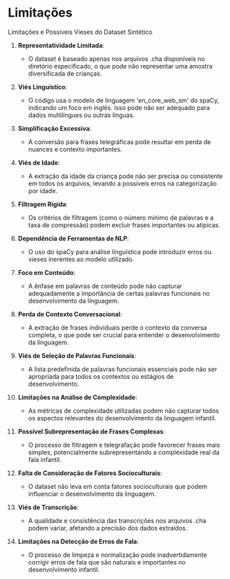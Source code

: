 # Limitações

Limitações e Possíveis Vieses do Dataset Sintético

1. **Representatividade Limitada**:
   - O dataset é baseado apenas nos arquivos .cha disponíveis no diretório especificado, o que pode não representar uma amostra diversificada de crianças.

2. **Viés Linguístico**:
   - O código usa o modelo de linguagem 'en_core_web_sm' do spaCy, indicando um foco em inglês. Isso pode não ser adequado para dados multilíngues ou outras línguas.

3. **Simplificação Excessiva**:
   - A conversão para frases telegráficas pode resultar em perda de nuances e contexto importantes.

4. **Viés de Idade**:
   - A extração da idade da criança pode não ser precisa ou consistente em todos os arquivos, levando a possíveis erros na categorização por idade.

5. **Filtragem Rígida**:
   - Os critérios de filtragem (como o número mínimo de palavras e a taxa de compressão) podem excluir frases importantes ou atípicas.

6. **Dependência de Ferramentas de NLP**:
   - O uso do spaCy para análise linguística pode introduzir erros ou vieses inerentes ao modelo utilizado.

7. **Foco em Conteúdo**:
   - A ênfase em palavras de conteúdo pode não capturar adequadamente a importância de certas palavras funcionais no desenvolvimento da linguagem.

8. **Perda de Contexto Conversacional**:
   - A extração de frases individuais perde o contexto da conversa completa, o que pode ser crucial para entender o desenvolvimento da linguagem.

9. **Viés de Seleção de Palavras Funcionais**:
   - A lista predefinida de palavras funcionais essenciais pode não ser apropriada para todos os contextos ou estágios de desenvolvimento.

10. **Limitações na Análise de Complexidade**:
    - As métricas de complexidade utilizadas podem não capturar todos os aspectos relevantes do desenvolvimento da linguagem infantil.

11. **Possível Subrepresentação de Frases Complexas**:
    - O processo de filtragem e telegrafação pode favorecer frases mais simples, potencialmente subrepresentando a complexidade real da fala infantil.

12. **Falta de Consideração de Fatores Socioculturais**:
    - O dataset não leva em conta fatores socioculturais que podem influenciar o desenvolvimento da linguagem.

13. **Viés de Transcrição**:
    - A qualidade e consistência das transcrições nos arquivos .cha podem variar, afetando a precisão dos dados extraídos.

14. **Limitações na Detecção de Erros de Fala**:
    - O processo de limpeza e normalização pode inadvertidamente corrigir erros de fala que são naturais e importantes no desenvolvimento infantil.
